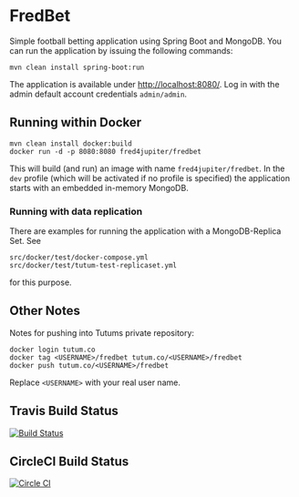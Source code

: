 # FredBet #

Simple football betting application using Spring Boot and MongoDB. You can run the application by issuing the following commands:

	mvn clean install spring-boot:run

The application is available under [http://localhost:8080/](http://localhost:8080/). Log in with the admin default account credentials `admin/admin`.

## Running within Docker ##

	mvn clean install docker:build
	docker run -d -p 8080:8080 fred4jupiter/fredbet

This will build (and run) an image with name `fred4jupiter/fredbet`. In the `dev` profile (which will be activated if no profile is specified) the application starts with an embedded in-memory MongoDB.

### Running with data replication

There are examples for running the application with a MongoDB-Replica Set. See

	src/docker/test/docker-compose.yml
	src/docker/test/tutum-test-replicaset.yml

for this purpose.

## Other Notes ##

Notes for pushing into Tutums private repository:

	docker login tutum.co
	docker tag <USERNAME>/fredbet tutum.co/<USERNAME>/fredbet
	docker push tutum.co/<USERNAME>/fredbet

Replace `<USERNAME>` with your real user name.

## Travis Build Status ##
[![Build Status](https://travis-ci.org/fred4jupiter/fredbet.svg?branch=master)](https://travis-ci.org/fred4jupiter/fredbet)

## CircleCI Build Status ##

[![Circle CI](https://circleci.com/gh/fred4jupiter/fredbet.svg?style=shield)](https://circleci.com/gh/fred4jupiter/fredbet)
